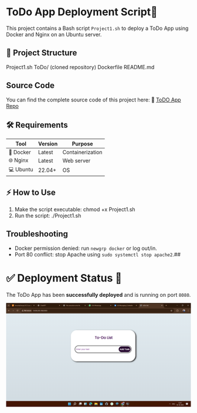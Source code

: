 # ToDo App Deployment Script🚀
This project contains a Bash script `Project1.sh` to deploy a ToDo App using Docker and Nginx on an Ubuntu server.

## 📁 Project Structure
Project1.sh
ToDo/ (cloned repository)
Dockerfile
README.md

## Source Code
You can find the complete source code of this project here:
🔗 [ToDO App Repo](https://github.com/khushiNgm/ToDo)

<!-- ![](Task03.png) -->

## 🛠 Requirements
| Tool | Version | Purpose |
|------|--------|---------|
|🐳 Docker | Latest | Containerization |
|🌐 Nginx | Latest | Web server |
| 💻 Ubuntu | 22.04+ | OS |
<!-- 
![](Task02.png) -->

## ⚡ How to Use
1. Make the script executable:
   chmod +x Project1.sh
2. Run the script:
   ./Project1.sh
   
## Troubleshooting
- Docker permission denied: run `newgrp docker` or log out/in.
- Port 80 conflict: stop Apache using `sudo systemctl stop apache2`.## 

# ✅ Deployment Status 🎉

The ToDo App has been **successfully deployed** and is running on port `8080`.

![](Task01.png)










